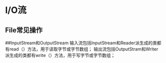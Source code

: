 # I/O流

## File常见操作

##InputStream和OutputStream
   输入流包括InputStream和Reader派生成的类都有read（）方法，用于读取字节或字节数组；
   输出流包括OutputStram和Writer派生成的类都有write（）方法，用于写字节或字节数组；